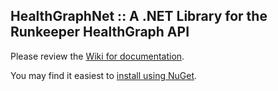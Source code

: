 ## HealthGraphNet :: A .NET Library for the Runkeeper HealthGraph API

Please review the [Wiki for documentation](https://github.com/Tron5000/HealthGraphNet/wiki).

You may find it easiest to [install using NuGet](https://nuget.org/packages/HealthGraphNet).
